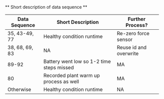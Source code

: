 ** Short description of data sequence **

| Data Sequence  | Short Description | Further Process? |
| ------------- | ------------- |  ------------- |
| 35, 43-49, 77  | Healthy condition runtime  | Re-zero force sensor|
| 38, 68, 69, 83| NA | Reuse id and overwrite |
| 89-92 | Battery went low so 1-2 time steps missed| MA|
| 80 | Recorded plant warm up process as well| MA|
| Otherwise  | Healthy condition runtime   | NA |
